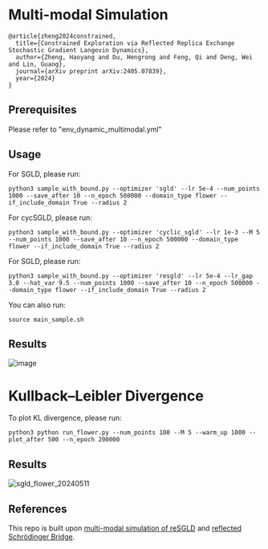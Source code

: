 # Multi-modal Simulation

```
@article{zheng2024constrained,
  title={Constrained Exploration via Reflected Replica Exchange Stochastic Gradient Langevin Dynamics},
  author={Zheng, Haoyang and Du, Hengrong and Feng, Qi and Deng, Wei and Lin, Guang},
  journal={arXiv preprint arXiv:2405.07839},
  year={2024}
}
```

## Prerequisites
Please refer to "env_dynamic_multimodal.yml" 

## Usage
For SGLD, please run:
```
python3 sample_with_bound.py --optimizer 'sgld' --lr 5e-4 --num_points 1000 --save_after 10 --n_epoch 500000 --domain_type flower --if_include_domain True --radius 2
```

For cycSGLD, please run:
```
python3 sample_with_bound.py --optimizer 'cyclic_sgld' --lr 1e-3 --M 5 --num_points 1000 --save_after 10 --n_epoch 500000 --domain_type flower --if_include_domain True --radius 2
```

For SGLD, please run:
```
python3 sample_with_bound.py --optimizer 'resgld' --lr 5e-4 --lr_gap 3.0 --hat_var 9.5 --num_points 1000 --save_after 10 --n_epoch 500000 --domain_type flower --if_include_domain True --radius 2
```

You can also run:
```
source main_sample.sh
```

## Results
![image](https://github.com/haoyangzheng1996/r2SGLD/assets/38525155/ae2cd676-136b-4a30-a0dc-0250f83c0b2b)

# Kullback–Leibler Divergence
To plot KL divergence, please run:
```
python3 python run_flower.py --num_points 100 --M 5 --warm_up 1000 --plot_after 500 --n_epoch 200000
```

## Results
![sgld_flower_20240511](https://github.com/haoyangzheng1996/r2SGLD/assets/38525155/9b89d6e0-081a-4c64-9795-e443afd756f5)



## References
This repo is built upon [multi-modal simulation of reSGLD](https://github.com/WayneDW/Variance_Reduced_Replica_Exchange_SGMCMC/tree/main) and [reflected Schrödinger Bridge](https://arxiv.org/abs/2401.03228).

